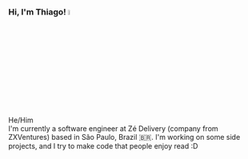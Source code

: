 ### Hi, I'm Thiago! <img src="https://media.giphy.com/media/hvRJCLFzcasrR4ia7z/giphy.gif" width="5%">
He/Him 
<br/>
I'm currently a software engineer at Zé Delivery (company from ZXVentures) based in São Paulo, Brazil 🇧🇷. I'm working on some side projects, and I try to make code that people enjoy read :D
<br/>
<br/>


